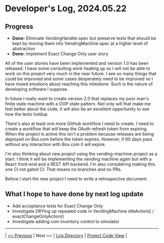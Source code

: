 # Developer's Log, 2024.05.22

## Progress

* __Done:__ Eliminate VendingHandler.spec but preserve tests that should be kept by moving them into VendingMachine.spec at a higher level of abstraction
* __Done:__ Implement Exact Change Only user story

All of the user stories have been implemented and version 1.0 has been released. I have some consulting work heating up so I will not be able to work on this project very much in the near future. I see so many things that could be improved and some cases desperately need to be improved so I have mixed emotions about reaching this milestone. Such is the nature of developing software I suppose.

In future I really want to create version 2.0 that replaces my poor man's finite state machine with a OOP state pattern. Not only will that make me feel better about the code, it will also be an excellent opportunity to see how the tests holdup.

There's also at least one more GitHub workflow I need to create. I need to create a workflow that will keep the OAuth refresh token from expiring. When the project is active this isn't a problem because releases are being deployed on Box.com before the token expires. However, if 60 days pass without any interaction with Box.com it will expire.

I'm also thinking about new project using the vending-machine-project as a start. I think it will be implementing the vending machine again but with a React front-end and a REST API backend. I'm also considering making this one CI not gated CI. That means no branches and no PRs.

Before I start the new project I need to write a retrospective document.

## What I hope to have done by next log update

* Add acceptance tests for Exact Change Only
* Investigate DRYing up repeated code in VendingMachine idleAction() / exactChangeOnlyAction()
* Investigate adding coin inventory control to simulator

---
| [<< Previous](https://woodyb.github.io/vending-machine-project/design/developers-log/2024.05.11)
| Next >>
| [Log Directory](https://woodyb.github.io/vending-machine-project/design/developers-log/Directory-Of-Developers-Logs)
| [Project Code View](https://github.com/WoodyB/vending-machine-project) |
